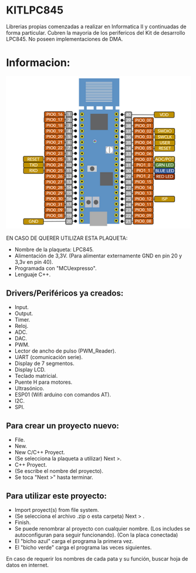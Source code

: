 # KITLPC845
 Librerias propias comenzadas a realizar en Informatica II y continuadas de forma particular.
 Cubren la mayoria de los perifericos del Kit de desarrollo LPC845.
 No poseen implementaciones de DMA.

# Informacion:
![Descripción del Pinout](LPC845_BRK.png)

EN CASO DE QUERER UTILIZAR ESTA PLAQUETA:
- Nombre de la plaqueta: LPC845.
- Alimentación de 3,3V. (Para alimentar externamente GND en pin 20 y 3,3v en pin 40).
- Programada con "MCUexpresso".
- Lenguaje C++.
## Drivers/Periféricos ya creados:
- Input.
- Output.
- Timer.
- Reloj.
- ADC.
- DAC.
- PWM.
- Lector de ancho de pulso (PWM_Reader).
- UART (comunicación serie).
- Display de 7 segmentos.
- Display LCD.
- Teclado matricial.
- Puente H para motores.
- Ultrasónico.
- ESP01 (Wifi arduino con comandos AT).  
- I2C.
- SPI.

## Para crear un proyecto nuevo:
- File.
- New.
- New C/C++ Proyect.
- (Se selecciona la plaqueta a utilizar)  Next >.
- C++ Proyect.
- (Se escribe el nombre del proyecto).
- Se toca "Next >" hasta terminar.

## Para utilizar este proyecto:
- Import proyect(s) from file system.
- (Se selecciona el archivo .zip o esta carpeta) Next > .
- Finish.
- Se puede renombrar al proyecto con cualquier nombre. (Los includes se autoconfiguran para seguir funcionando).
(Con la placa conectada)
- El "bicho azul" carga el programa la primera vez.
- El "bicho verde" carga el programa las veces siguientes.

En caso de requerir los nombres de cada pata y su función, buscar hoja de datos en internet.